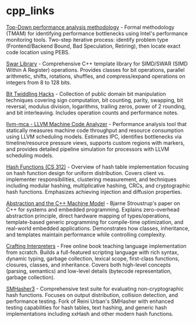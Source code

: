# cpp_links
[Top-Down performance analysis methodology](https://easyperf.net/blog/2019/02/09/Top-Down-performance-analysis-methodology) - Formal methodology (TMAM) for identifying performance bottlenecks using Intel's performance monitoring tools. Two-step iterative process: identify problem type (Frontend/Backend Bound, Bad Speculation, Retiring), then locate exact code location using PEBS.

[Swar Library](https://programming.sirrida.de/swar.html) - Comprehensive C++ template library for SIMD/SWAR (SIMD Within A Register) operations. Provides classes for bit operations, parallel arithmetic, shifts, rotations, shuffles, and compress/expand operations on integers from 8 to 128 bits.

[Bit Twiddling Hacks](https://graphics.stanford.edu/~seander/bithacks.html) - Collection of public domain bit manipulation techniques covering sign computation, bit counting, parity, swapping, bit reversal, modulus division, logarithms, trailing zeros, power of 2 rounding, and bit interleaving. Includes operation counts and performance notes.

[llvm-mca - LLVM Machine Code Analyzer](https://llvm.org/docs/CommandGuide/llvm-mca.html) - Performance analysis tool that statically measures machine code throughput and resource consumption using LLVM scheduling models. Estimates IPC, identifies bottlenecks via timeline/resource pressure views, supports custom regions with markers, and provides detailed pipeline simulation for processors with LLVM scheduling models.

[Hash Functions (CS 312)](https://www.cs.cornell.edu/courses/cs312/2008sp/lectures/lec21.html) - Overview of hash table implementation focusing on hash function design for uniform distribution. Covers client vs. implementer responsibilities, clustering measurement, and techniques including modular hashing, multiplicative hashing, CRCs, and cryptographic hash functions. Emphasizes achieving injection and diffusion properties.

[Abstraction and the C++ Machine Model](https://www.stroustrup.com/abstraction-and-machine.pdf) - Bjarne Stroustrup's paper on C++ for systems and embedded programming. Explains zero-overhead abstraction principle, direct hardware mapping of types/operations, template-based generic programming for compile-time optimization, and real-world embedded applications. Demonstrates how classes, inheritance, and templates maintain performance while controlling complexity.

[Crafting Interpreters](https://craftinginterpreters.com) - Free online book teaching language implementation from scratch. Builds a full-featured scripting language with rich syntax, dynamic typing, garbage collection, lexical scope, first-class functions, closures, classes, and inheritance. Covers both high-level concepts (parsing, semantics) and low-level details (bytecode representation, garbage collection).

[SMHasher3](https://gitlab.com/fwojcik/smhasher3) - Comprehensive test suite for evaluating non-cryptographic hash functions. Focuses on output distribution, collision detection, and performance testing. Fork of Reini Urban's SMHasher with enhanced testing capabilities for hash tables, text hashing, and generic hash implementations including xxHash and other modern hash functions.
